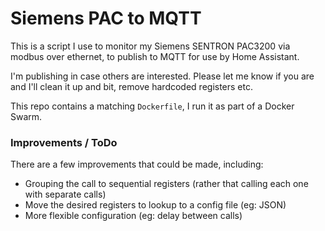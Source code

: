 # Siemens PAC to MQTT

This is a script I use to monitor my Siemens SENTRON PAC3200 via modbus over ethernet, to publish to MQTT for use by Home Assistant.

I'm publishing in case others are interested. Please let me know if you are and I'll clean it up and bit, remove hardcoded registers etc.

This repo contains a matching `Dockerfile`, I run it as part of a Docker Swarm.

### Improvements / ToDo

There are a few improvements that could be made, including:

- Grouping the call to sequential registers (rather that calling each one with separate calls)
- Move the desired registers to lookup to a config file (eg: JSON)
- More flexible configuration (eg: delay between calls)
